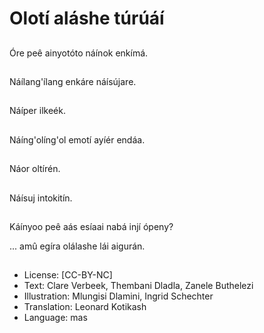 # Olotí aláshe túrúáí

##
Óre peê ainyotóto náínok enkímá.

##
Náílang'ílang enkáre náísújare.

##
Náíper ilkeék.

##
Náíng'olíng'ol emotí ayíér endáa.

##
Náor oltírén.

##
Náísuj intokitín.

##
Káínyoo peê aás esíaai nabá injí ópeny?

... amû egíra olálashe lái aigurán.

##
* License: [CC-BY-NC]
* Text: Clare Verbeek, Thembani Dladla, Zanele Buthelezi
* Illustration: Mlungisi Dlamini, Ingrid Schechter
* Translation: Leonard Kotikash
* Language: mas
